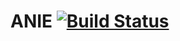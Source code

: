# ANIE [![Build Status](https://travis-ci.org/kadirayk/ANIE.svg?branch=develop)](https://travis-ci.org/kadirayk/ANIE)